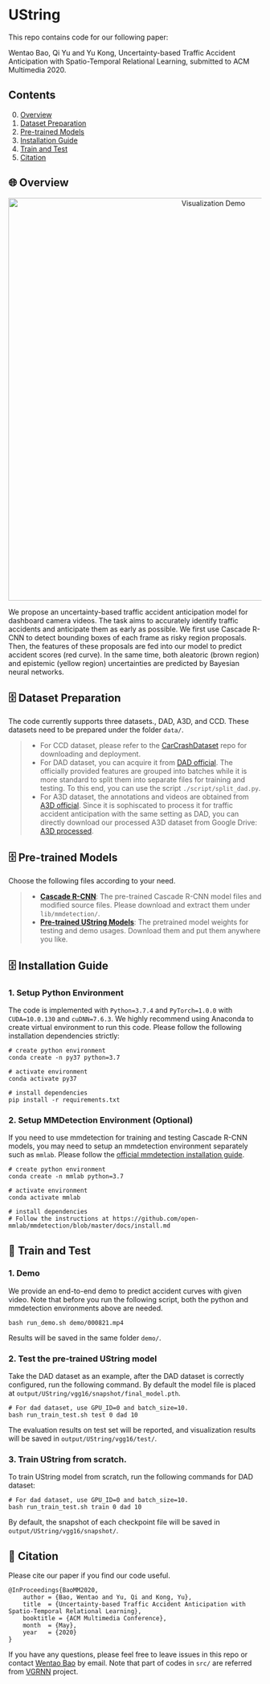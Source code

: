 # UString
This repo contains code for our following paper:

Wentao Bao, Qi Yu and Yu Kong, Uncertainty-based Traffic Accident Anticipation with Spatio-Temporal Relational Learning, submitted to ACM Multimedia 2020.

## Contents
0. [Overview](#overview)
0. [Dataset Preparation](#dataset)
0. [Pre-trained Models](#models)
0. [Installation Guide](#install)
0. [Train and Test](#traintest)
0. [Citation](#citation)

<a name="overview"></a>
## :globe_with_meridians:  Overview 
<div align=center>
  <img src="demo/000821_vis.gif" alt="Visualization Demo" width="800"/>
</div>

We propose an uncertainty-based traffic accident anticipation model for dashboard camera videos. The task aims to accurately identify traffic accidents and anticipate them as early as possible. We first use Cascade R-CNN to detect bounding boxes of each frame as risky region proposals. Then, the features of these proposals are fed into our model to predict accident scores (red curve). In the same time, both aleatoric (brown region) and epistemic (yellow region) uncertainties are predicted by Bayesian neural networks.

<a name="dataset"></a>
## :file_cabinet:  Dataset Preparation

The code currently supports three datasets., DAD, A3D, and CCD. These datasets need to be prepared under the folder `data/`. 

> * For CCD dataset, please refer to the [CarCrashDataset](https://github.com/Cogito2012/CarCrashDataset) repo for downloading and deployment. 
> * For DAD dataset, you can acquire it from [DAD official](https://github.com/smallcorgi/Anticipating-Accidents). The officially provided features are grouped into batches while it is more standard to split them into separate files for training and testing. To this end, you can use the script `./script/split_dad.py`. 
> * For A3D dataset, the annotations and videos are obtained from [A3D official](https://github.com/MoonBlvd/tad-IROS2019). Since it is sophiscated to process it for traffic accident anticipation with the same setting as DAD, you can directly download our processed A3D dataset from Google Drive: [A3D processed](https://drive.google.com/drive/folders/1loK_Cr1UHZGJpetUIQCSI3NlBQWynK3v?usp=sharing).

<a name="models"></a>
## :file_cabinet:  Pre-trained Models

Choose the following files according to your need.

> * [**Cascade R-CNN**](https://drive.google.com/drive/folders/1fbjKrzgXv_FobuIAS37k9beCkxYzVavi?usp=sharing): The pre-trained Cascade R-CNN model files and modified source files. Please download and extract them under `lib/mmdetection/`.
> * [**Pre-trained UString Models**](https://drive.google.com/drive/folders/1yUJnxwDtn2JGDOf_weVMDOwywdkWULG2?usp=sharing): The pretrained model weights for testing and demo usages. Download them and put them anywhere you like.

<a name="install"></a>
## :file_cabinet: Installation Guide

### 1. Setup Python Environment

The code is implemented with `Python=3.7.4` and `PyTorch=1.0.0` with `CUDA=10.0.130` and `cuDNN=7.6.3`. We highly recommend using Anaconda to create virtual environment to run this code. Please follow the following installation dependencies strictly:
```shell
# create python environment
conda create -n py37 python=3.7

# activate environment
conda activate py37

# install dependencies
pip install -r requirements.txt
```

### 2. Setup MMDetection Environment (Optional)

If you need to use mmdetection for training and testing Cascade R-CNN models, you may need to setup an mmdetection environment separately such as `mmlab`. Please follow the [official mmdetection installation guide](https://github.com/open-mmlab/mmdetection/blob/master/docs/install.md).
```shell
# create python environment
conda create -n mmlab python=3.7

# activate environment
conda activate mmlab

# install dependencies
# Follow the instructions at https://github.com/open-mmlab/mmdetection/blob/master/docs/install.md
```


<a name="traintest"></a>
## :rocket: Train and Test

### 1. Demo

We provide an end-to-end demo to predict accident curves with given video. Note that before you run the following script, both the python and mmdetection environments above are needed.

```shell
bash run_demo.sh demo/000821.mp4
```
Results will be saved in the same folder `demo/`.

### 2. Test the pre-trained UString model

Take the DAD dataset as an example, after the DAD dataset is correctly configured, run the following command. By default the model file is placed at `output/UString/vgg16/snapshot/final_model.pth`.
```shell
# For dad dataset, use GPU_ID=0 and batch_size=10.
bash run_train_test.sh test 0 dad 10
```
The evaluation results on test set will be reported, and visualization results will be saved in `output/UString/vgg16/test/`.

### 3. Train UString from scratch.

To train UString model from scratch, run the following commands for DAD dataset:
```shell
# For dad dataset, use GPU_ID=0 and batch_size=10.
bash run_train_test.sh train 0 dad 10
```
By default, the snapshot of each checkpoint file will be saved in `output/UString/vgg16/snapshot/`.


<a name="citation"></a>
## :bookmark_tabs:  Citation

Please cite our paper if you find our code useful.

```
@InProceedings{BaoMM2020,
    author = {Bao, Wentao and Yu, Qi and Kong, Yu},
    title  = {Uncertainty-based Traffic Accident Anticipation with Spatio-Temporal Relational Learning},
    booktitle = {ACM Multimedia Conference},
    month  = {May},
    year   = {2020}
}
```

If you have any questions, please feel free to leave issues in this repo or contact [Wentao Bao](mailto:wb6219@rit.edu) by email. Note that part of codes in `src/` are referred from [VGRNN](https://github.com/VGraphRNN/VGRNN) project.